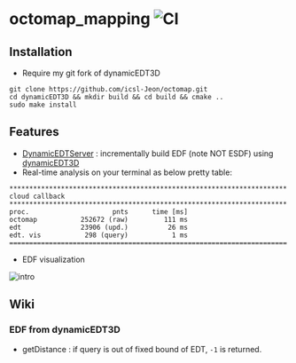 octomap_mapping ![CI](https://github.com/OctoMap/octomap_mapping/workflows/CI/badge.svg)
===============

## Installation 

* Require my git fork of dynamicEDT3D
```
git clone https://github.com/icsl-Jeon/octomap.git
cd dynamicEDT3D && mkdir build && cd build && cmake ..
sudo make install
```

## Features 
* [DynamicEDTServer](octomap_server/src/EdtOctomapServer.cpp) : incrementally build EDF (note NOT ESDF) 
using [dynamicEDT3D](https://github.com/OctoMap/octomap/tree/devel/dynamicEDT3D
  )
 * Real-time analysis on your terminal  as below pretty table: 
```
**********************************************************************
cloud callback                                                        
**********************************************************************
proc.                     pnts      time [ms]
octomap           252672 (raw)         111 ms
edt               23906 (upd.)          26 ms
edt. vis           298 (query)           1 ms
======================================================================
```

* EDF visualization

![intro](octomap_server/img/intro.gif)


## Wiki

### EDF from dynamicEDT3D
* getDistance : if query is out of fixed bound of EDT, `-1` is returned.
